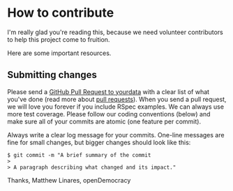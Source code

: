 # How to contribute

I'm really glad you're reading this, because we need volunteer contributors to help this project come to fruition.

Here are some important resources.

## Submitting changes

Please send a [GitHub Pull Request to yourdata](https://github.com/mattlinares/yourdata/pull/new/master) with a clear list of what you've done (read more about [pull requests](http://help.github.com/pull-requests/)). When you send a pull request, we will love you forever if you include RSpec examples. We can always use more test coverage. Please follow our coding conventions (below) and make sure all of your commits are atomic (one feature per commit).

Always write a clear log message for your commits. One-line messages are fine for small changes, but bigger changes should look like this:

    $ git commit -m "A brief summary of the commit
    > 
    > A paragraph describing what changed and its impact."
  
  
Thanks, Matthew Linares, openDemocracy
